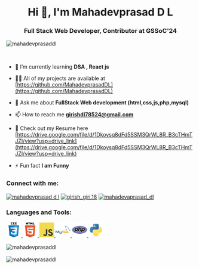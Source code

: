
<h1 align="center">Hi 👋, I'm Mahadevprasad D L</h1>
<h3 align="center">Full Stack Web Developer, Contributor at GSSoC'24</h3>

<p align="left"> <img src="https://komarev.com/ghpvc/?username=mahadevprasaddl&label=Profile%20views&color=0e75b6&style=flat" alt="mahadevprasaddl" /> </p>

<p align="left"> <a href="https://twitter.com/" target="blank"><img src="https://img.shields.io/twitter/follow/?logo=twitter&style=for-the-badge" alt="" /></a> </p>

- 🌱 I’m currently learning **DSA , React js**

- 👨‍💻 All of my projects are available at [https://github.com/MahadevprasadDL](https://github.com/MahadevprasadDL)

- 💬 Ask me about **FullStack Web development (html,css,js,php,mysql)**

- 📫 How to reach me **girishdl78524@gmail.com**

- 📄 Check out my Resume here [https://drive.google.com/file/d/1Dkoysq8dFd5SSM3QrWL8R_B3cTHmTJZI/view?usp=drive_link](https://drive.google.com/file/d/1Dkoysq8dFd5SSM3QrWL8R_B3cTHmTJZI/view?usp=drive_link)

- ⚡ Fun fact **I am Funny**

<h3 align="left">Connect with me:</h3>
<p align="left">
<a href="https://linkedin.com/in/mahadevprasad d l" target="blank"><img align="center" src="https://raw.githubusercontent.com/rahuldkjain/github-profile-readme-generator/master/src/images/icons/Social/linked-in-alt.svg" alt="mahadevprasad d l" height="30" width="40" /></a>
<a href="https://instagram.com/girish_giri.18" target="blank"><img align="center" src="https://raw.githubusercontent.com/rahuldkjain/github-profile-readme-generator/master/src/images/icons/Social/instagram.svg" alt="girish_giri.18" height="30" width="40" /></a>
<a href="https://www.leetcode.com/mahadevaprasad_dl" target="blank"><img align="center" src="https://raw.githubusercontent.com/rahuldkjain/github-profile-readme-generator/master/src/images/icons/Social/leet-code.svg" alt="mahadevaprasad_dl" height="30" width="40" /></a>
</p>

<h3 align="left">Languages and Tools:</h3>
<p align="left"> <a href="https://www.w3schools.com/css/" target="_blank" rel="noreferrer"> <img src="https://raw.githubusercontent.com/devicons/devicon/master/icons/css3/css3-original-wordmark.svg" alt="css3" width="40" height="40"/> </a> <a href="https://www.w3.org/html/" target="_blank" rel="noreferrer"> <img src="https://raw.githubusercontent.com/devicons/devicon/master/icons/html5/html5-original-wordmark.svg" alt="html5" width="40" height="40"/> </a> <a href="https://developer.mozilla.org/en-US/docs/Web/JavaScript" target="_blank" rel="noreferrer"> <img src="https://raw.githubusercontent.com/devicons/devicon/master/icons/javascript/javascript-original.svg" alt="javascript" width="40" height="40"/> </a> <a href="https://www.mysql.com/" target="_blank" rel="noreferrer"> <img src="https://raw.githubusercontent.com/devicons/devicon/master/icons/mysql/mysql-original-wordmark.svg" alt="mysql" width="40" height="40"/> </a> <a href="https://www.php.net" target="_blank" rel="noreferrer"> <img src="https://raw.githubusercontent.com/devicons/devicon/master/icons/php/php-original.svg" alt="php" width="40" height="40"/> </a> <a href="https://www.python.org" target="_blank" rel="noreferrer"> <img src="https://raw.githubusercontent.com/devicons/devicon/master/icons/python/python-original.svg" alt="python" width="40" height="40"/> </a> </p>

<p><img align="center" src="https://github-readme-stats.vercel.app/api/top-langs?username=mahadevprasaddl&show_icons=true&locale=en&layout=compact" alt="mahadevprasaddl" /></p>

<p><img align="center" src="https://github-readme-streak-stats.herokuapp.com/?user=mahadevprasaddl&" alt="mahadevprasaddl" /></p>
